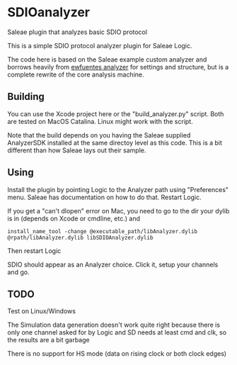# SDIOanalyzer
Saleae plugin that analyzes basic SDIO protocol

This is a simple SDIO protocol analyzer plugin for Saleae Logic.

The code here is based on the Saleae example custom analyzer and
borrows heavily from [ewfuentes analyzer](https://github.com/ewfuentes/SaleaeSDIOAnalyzer)
for settings and structure, but is a complete rewrite of the core
analysis machine.

## Building

You can use the Xcode project here or the "build_analyzer.py" script. Both are
tested on MacOS Catalina. Linux might work with the script.

Note that the build depends on you having the Saleae supplied AnalyzerSDK
installed at the same directoy level as this code. This is a bit different
than how Saleae lays out their sample.

## Using

Install the plugin by pointing Logic to the Analyzer path using "Preferences" menu.
Saleae has documentation on how to do that. Restart Logic.

If you get a "can't dlopen" error on Mac, you need to go to the dir your dylib
is in (depends on Xcode or cmdline, etc.) and

`install_name_tool -change @executable_path/libAnalyzer.dylib @rpath/libAnalyzer.dylib libSDIOAnalyzer.dylib`

Then restart Logic

SDIO should appear as an Analyzer choice. Click it, setup your channels and go.

## TODO

Test on Linux/Windows

The Simulation data generation doesn't work quite right because there is only one channel
asked for by Logic and SD needs at least cmd and clk, so the results are a bit garbage

There is no support for HS mode (data on rising clock or both clock edges)

